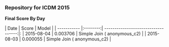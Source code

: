 ### Repository for  ICDM 2015 

**Final Score By Day**

| Date        | Score    | Model                               |
| ----------- |:--------:| -----------------------------------:|: 
| 2015-08-04  | 0.003706 | Simple Join ( anonymous_c2)         |
| 2015-08-03  | 0.000055 | Simple Join ( anonymous_c2)         |
